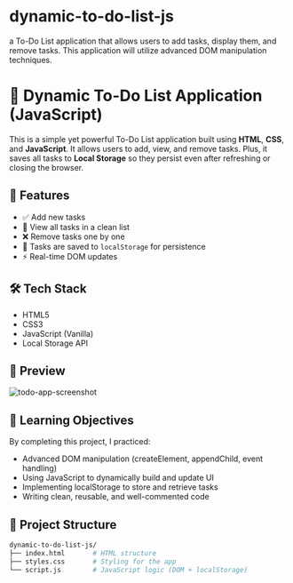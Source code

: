 # dynamic-to-do-list-js
a To-Do List application that allows users to add tasks, display them, and remove tasks. This application will utilize advanced DOM manipulation techniques.
# 📝 Dynamic To-Do List Application (JavaScript)

This is a simple yet powerful To-Do List application built using **HTML**, **CSS**, and **JavaScript**. It allows users to add, view, and remove tasks. Plus, it saves all tasks to **Local Storage** so they persist even after refreshing or closing the browser.

## 🚀 Features

- ✅ Add new tasks
- 📄 View all tasks in a clean list
- ❌ Remove tasks one by one
- 💾 Tasks are saved to `localStorage` for persistence
- ⚡ Real-time DOM updates

## 🛠️ Tech Stack

- HTML5
- CSS3
- JavaScript (Vanilla)
- Local Storage API

## 📸 Preview

![todo-app-screenshot](https://via.placeholder.com/600x300?text=To-Do+List+App+Preview)


## 🧠 Learning Objectives

By completing this project, I practiced:
- Advanced DOM manipulation (createElement, appendChild, event handling)
- Using JavaScript to dynamically build and update UI
- Implementing localStorage to store and retrieve tasks
- Writing clean, reusable, and well-commented code

## 📂 Project Structure

```bash
dynamic-to-do-list-js/
├── index.html       # HTML structure
├── styles.css       # Styling for the app
└── script.js        # JavaScript logic (DOM + localStorage)
